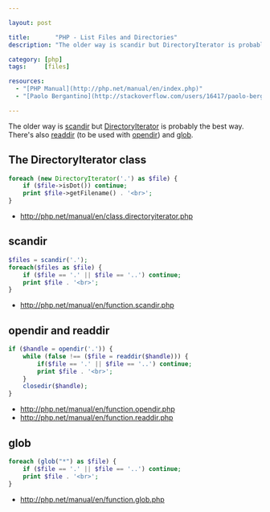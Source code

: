 ```yaml
---

layout: post

title:       "PHP - List Files and Directories"
description: "The older way is scandir but DirectoryIterator is probably the best way. There's also readdir (to be used with opendir) and glob."

category: [php]
tags:     [files]

resources:
  - "[PHP Manual](http://php.net/manual/en/index.php)"
  - "[Paolo Bergantino](http://stackoverflow.com/users/16417/paolo-bergantino) answered to a question posted on [Stack Overflow](http://stackoverflow.com/questions/1086105/get-the-files-inside-a-directory)"

---
```



The older way is [scandir](http://www.php.net/scandir) but [DirectoryIterator](http://www.php.net/manual/en/class.directoryiterator.php) is probably the best way.
There's also [readdir](http://www.php.net/readdir) (to be used with [opendir](http://www.php.net/manual/en/function.opendir.php)) and [glob](http://www.php.net/glob).


## The DirectoryIterator class

```php
foreach (new DirectoryIterator('.') as $file) {
    if ($file->isDot()) continue;
    print $file->getFilename() . '<br>';
}
```

- <http://php.net/manual/en/class.directoryiterator.php>


## scandir

```php
$files = scandir('.');
foreach($files as $file) {
    if ($file == '.' || $file == '..') continue;
    print $file . '<br>';
}
```

- <http://php.net/manual/en/function.scandir.php>


## opendir and readdir

```php
if ($handle = opendir('.')) {
    while (false !== ($file = readdir($handle))) {
        if($file == '.' || $file == '..') continue;
        print $file . '<br>';
    }
    closedir($handle);
}
```

- <http://php.net/manual/en/function.opendir.php>
- <http://php.net/manual/en/function.readdir.php>


## glob

```php
foreach (glob("*") as $file) {
    if ($file == '.' || $file == '..') continue;
    print $file . '<br>';
}
```

- <http://php.net/manual/en/function.glob.php>
